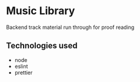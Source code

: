 # Music Library

Backend track material run through for proof reading

## Technologies used

- node
- eslint
- prettier
